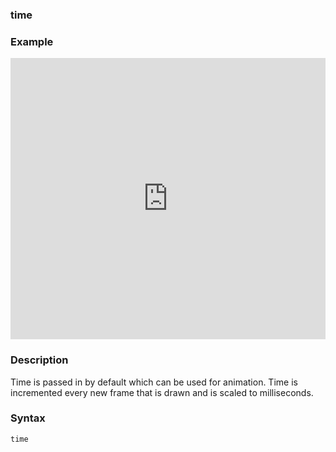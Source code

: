### time

### Example

<iframe width="100%" height="450px" src="https://shaderpark.com/sculpture/-M2aR7IWhd8RxUGb6Wet?example=true&embed=true" frameborder="0"></iframe>

### Description
Time is passed in by default which can be used for animation. Time is incremented every new frame that is drawn and is scaled to milliseconds.

### Syntax
```js
time
```
